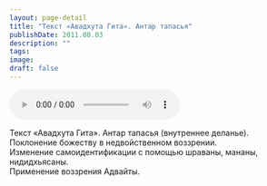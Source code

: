 ```yaml
---
layout: page-detail
title: "Текст «Авадхута Гита». Антар тапасья"
publishDate: 2011.08.03
description: ""
tags:
image:
draft: false
---
```


<audio title="2011.08.03 - Текст «Авадхута Гита». Антар тапасья.mp3" src="https://filer-api.advayta.org/v1.0/public/files/75456" controls=""></audio>

 Текст «Авадхута Гита». Антар тапасья (внутреннее деланье).   
 Поклонение божеству в недвойственном воззрении.  
 Изменение самоидентификации с помощью шраваны, мананы, нидидхьясаны.  
 Применение воззрения Адвайты.  

  
